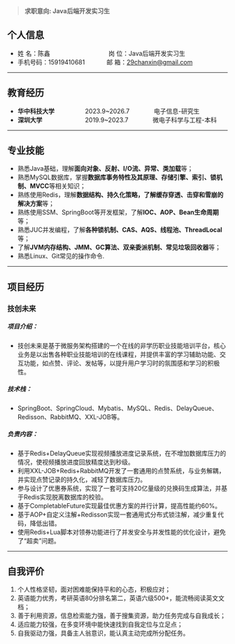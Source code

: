 >**求职意向: Java后端开发实习生**
## 个人信息

* 姓 名：陈鑫&emsp;&emsp;&emsp;&emsp; &emsp;&emsp;&emsp;&emsp;&emsp;  岗 位：Java后端开发实习生
* 手机号码：15919410681&emsp;&emsp;  &emsp; 邮 箱：29chanxin@gmail.com 
---
## 教育经历

* **华中科技大学**&emsp;&emsp;&emsp;&emsp;&emsp;2023.9~2026.7&emsp;&emsp;&emsp;&emsp;电子信息-研究生
* **深圳大学**&emsp;&emsp;&emsp;&emsp;&emsp;&emsp;&emsp;2019.9~2023.7&emsp;&emsp;&emsp;&emsp;微电子科学与工程-本科
---
## 专业技能

* 熟悉Java基础，理解**面向对象、反射、I/O流、异常、类加载**等；
* 熟悉MySQL数据库，掌握**数据库事务特性及其原理、存储引擎、索引、锁机制、MVCC**等相关知识；
* 熟练使用Redis，理解**数据结构、持久化策略，了解缓存穿透、击穿和雪崩的解决方案**等；
* 熟练使用SSM、SpringBoot等开发框架，了解**IOC、AOP、Bean生命周期**等；
* 熟悉JUC并发编程，了解**各种锁机制、CAS、AQS、线程池、ThreadLocal**等；
* 了解**JVM内存结构、JMM、GC算法、双亲委派机制、常见垃圾回收器**等；
* 熟悉Linux、Git常见的操作命令.
---
## 项目经历

### 技创未来
##### **项目介绍：**
-  技创未来是基于微服务架构搭建的一个在线的非学历职业技能培训平台，核心业务是以出售各种职业技能培训的在线课程，并提供丰富的学习辅助功能、交互功能，如点赞、评论、发帖等，以提升用户学习时的氛围感和学习的积极性。
##### **技术栈**：
- SpringBoot、SpringCloud、Mybatis、MySQL、Redis、DelayQueue、Redisson、RabbitMQ、XXL-JOB等。
##### **负责内容：**
 - 基于Redis+DelayQueue实现视频播放进度记录系统，在不增加数据库压力的情况，使视频播放进度回放精度达到秒级。
 - 利用XXL-JOB+Redis+RabbitMQ开发了一套通用的点赞系统，与业务解耦，并实现点赞记录的持久化，减轻了数据库压力。
 - 参与设计了优惠券系统，实现了一套可支持20亿量级的兑换码生成算法，并基于Redis实现脱离数据库的校验。
 - 基于CompletableFuture实现最佳优惠方案的并行计算，提高性能约60%。
 - 基于AOP+自定义注解+Redisson实现一套通用式分布式锁注解，减少重复代码，降低出错。
 - 使用Redis+Lua脚本对领券功能进行了并发安全与并发性能的优化设计，避免了“超卖”问题。
---
## 自我评价
1. 个人性格坚韧，面对困难能保持平和的心态，积极应对；
2. 英语能力优秀，考研英语80分排名第二，英语六级500+，能流畅阅读英文文档；
3. 善于利用资源，信息检索能力强，善于搜集资源，助力任务完成与自我成长；
4. 适应能力较强，在多变环境中能快速找到自我定位与立足点；
5. 自我驱动力强，具备主人翁意识，能认真主动完成所分配任务。